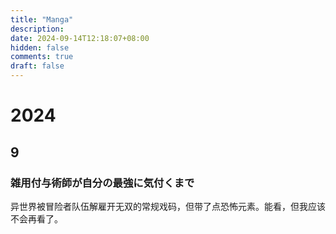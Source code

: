 ```yaml
---
title: "Manga"
description: 
date: 2024-09-14T12:18:07+08:00
hidden: false
comments: true
draft: false
---
```

# 2024

## 9

### 雑用付与術師が自分の最強に気付くまで

异世界被冒险者队伍解雇开无双的常规戏码，但带了点恐怖元素。能看，但我应该不会再看了。
